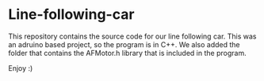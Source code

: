 # Line-following-car

This repository contains the source code for our line following car.
This was an adruino based project, so the program is in C++.
We also added the folder that contains the AFMotor.h library that is included in the program.

Enjoy :)
